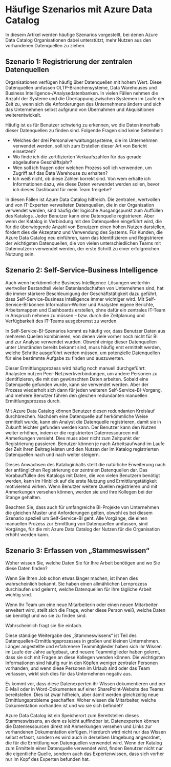 <properties
   pageTitle="Häufige Szenarios mit Azure Data Catalog"
   description="Häufige Szenarios mit Azure Data Catalog: Registrieren, Erweitern, Untersuchen, Verstehen und Nutzen von Datenquellen und Entfernen der Metadaten von Datenquellen."
   services="data-catalog"
   documentationCenter=""
   authors="dvana"
   manager="mblythe"
   editor=""
   tags=""/> <tags
   ms.service="data-catalog"
   ms.devlang="NA"
   ms.topic="article"
   ms.tgt_pltfrm="NA"
   ms.workload="data-catalog"
   ms.date="07/13/2015"
   ms.author="derrickv"/>


# Häufige Szenarios mit Azure Data Catalog

In diesem Artikel werden häufige Szenarios vorgestellt, bei denen Azure Data Catalog Organisationen dabei unterstützt, mehr Nutzen aus den vorhandenen Datenquellen zu ziehen.

## Szenario 1: Registrierung der zentralen Datenquellen

Organisationen verfügen häufig über Datenquellen mit hohem Wert. Diese Datenquellen umfassen OLTP-Branchensysteme, Data Warehouses und Business Intelligence-/Analysedatenbanken. In vielen Fällen nehmen die Anzahl der Systeme und die Überlappung zwischen Systemen im Laufe der Zeit zu, wenn sich die Anforderungen des Unternehmens ändern und sich das Unternehmen selbst aufgrund von Übernahmen und Akquisitionen weiterentwickelt.

Häufig ist es für Benutzer schwierig zu erkennen, wo die Daten innerhalb dieser Datenquellen zu finden sind. Folgende Fragen sind keine Seltenheit:

- Welches der drei Personalverwaltungssysteme, die im Unternehmen verwendet werden, soll ich zum Erstellen dieser Art von Bericht einsetzen?
- Wo finde ich die zertifizierten Verkaufszahlen für das gerade abgelaufene Geschäftsjahr?
- Wen soll ich fragen oder welchen Prozess soll ich verwenden, um Zugriff auf das Data Warehouse zu erhalten?
- Ich weiß nicht, ob diese Zahlen korrekt sind. Von wem erhalte ich Informationen dazu, wie diese Daten verwendet werden sollen, bevor ich dieses Dashboard für mein Team freigebe?

In diesen Fällen ist Azure Data Catalog hilfreich. Die zentralen, wertvollen und von IT-Experten verwalteten Datenquellen, die in der Organisation verwendet werden, sind häufig der logische Ausgangspunkt zum Auffüllen des Katalogs. Jeder Benutzer kann eine Datenquelle registrieren. Aber wenn der Katalog in Verbindung mit den Datenquellen eingeführt wird, die für die überwiegende Anzahl von Benutzern einen hohen Nutzen darstellen, fördert dies die Akzeptanz und Verwendung des Systems. Für Kunden, die Azure Data Catalog neu einführen, kann das Identifizieren und Registrieren der wichtigsten Datenquellen, die von vielen unterschiedlichen Teams mit Datennutzern verwendet werden, der erste Schritt zu einer erfolgreichen Nutzung sein.

## Szenario 2: Self-Service-Business Intelligence

Auch wenn herkömmliche Business Intelligence-Lösungen weiterhin wertvoller Bestandteil vieler Datenlandschaften von Unternehmen sind, hat die immer stärkere Beschleunigung der Geschäftstätigkeit dazu geführt, dass Self-Service-Business Intelligence immer wichtiger wird. Mit Self-Service-BI können Information-Worker und Analysten eigene Berichte, Arbeitsmappen und Dashboards erstellen, ohne dafür ein zentrales IT-Team in Anspruch nehmen zu müssen – bzw. durch die Zeitplanung und Verfügbarkeit des IT-Teams ausgebremst zu werden.

In Self-Service-BI-Szenarios kommt es häufig vor, dass Benutzer Daten aus mehreren Quellen kombinieren, von denen viele vorher noch nicht für BI und zur Analyse verwendet wurden. Obwohl einige dieser Datenquellen unter Umständen bereits bekannt sind, muss häufig erst ermittelt werden, welche Schritte ausgeführt werden müssen, um potenzielle Datenquellen für eine bestimmte Aufgabe zu finden und auszuwerten.

Dieser Ermittlungsprozess wird häufig noch manuell durchgeführt: Analysten nutzen Peer-Netzwerkverbindungen, um andere Personen zu identifizieren, die mit den gewünschten Daten arbeiten. Sobald eine Datenquelle gefunden wurde, kann sie verwendet werden. Aber der Prozess wiederholt sich dann für jeden weiteren Self-Service-BI-Vorgang, und mehrere Benutzer führen den gleichen redundanten manuellen Ermittlungsprozess durch.

Mit Azure Data Catalog können Benutzer diesen redundanten Kreislauf durchbrechen. Nachdem eine Datenquelle auf herkömmliche Weise ermittelt wurde, kann ein Analyst die Datenquelle registrieren, damit sie in Zukunft leichter gefunden werden kann. Der Benutzer kann den Nutzen weiter erhöhen, indem er die registrierten Datenressourcen mit Anmerkungen versieht. Dies muss aber nicht zum Zeitpunkt der Registrierung passieren. Benutzer können je nach Arbeitsaufwand im Laufe der Zeit ihren Beitrag leisten und den Nutzen der im Katalog registrierten Datenquellen nach und nach weiter steigern.

Dieses Anwachsen des Kataloginhalts stellt die natürliche Erweiterung nach der anfänglichen Registrierung der zentralen Datenquellen dar. Das Vorabauffüllen des Katalogs mit Daten, die von vielen Benutzern benötigt werden, kann im Hinblick auf die erste Nutzung und Ermittlungstätigkeit motivierend wirken. Wenn Benutzer weitere Quellen registrieren und mit Anmerkungen versehen können, werden sie und ihre Kollegen bei der Stange gehalten.

Beachten Sie, dass auch für umfangreiche BI-Projekte von Unternehmen die gleichen Muster und Anforderungen gelten, obwohl es bei diesem Szenario speziell um Self-Service-BI geht. Alle Vorgänge, die einen manuellen Prozess zur Ermittlung von Datenquellen umfassen, sind Vorgänge, für die mit Azure Data Catalog der Nutzen für die Organisation erhöht werden kann.

## Szenario 3: Erfassen von „Stammeswissen“

Woher wissen Sie, welche Daten Sie für Ihre Arbeit benötigen und wo Sie diese Daten finden?

Wenn Sie Ihren Job schon etwas länger machen, ist Ihnen dies wahrscheinlich bekannt. Sie haben einen allmählichen Lernprozess durchlaufen und gelernt, welche Datenquellen für Ihre tägliche Arbeit wichtig sind.

Wenn Ihr Team um eine neue Mitarbeiterin oder einen neuen Mitarbeiter erweitert wird, stellt sich die Frage, woher diese Person weiß, welche Daten sie benötigt und wo sie zu finden sind.

Wahrscheinlich fragt sie Sie einfach.

Diese ständige Weitergabe des „Stammeswissens“ ist Teil des Datenquellen-Ermittlungsprozesses in großen und kleinen Unternehmen. Länger angestellte und erfahrenere Teammitglieder haben sich ihr Wissen im Laufe der Jahre aufgebaut, und neuere Teammitglieder haben gelernt, dass sie sich mit Fragen an diese Kollegen wenden können. Die wichtigsten Informationen sind häufig nur in den Köpfen weniger zentraler Personen vorhanden, und wenn diese Personen im Urlaub sind oder das Team verlassen, wirkt sich dies für das Unternehmen negativ aus.

Es kommt vor, dass diese Datenexperten ihr Wissen dokumentieren und per E-Mail oder in Word-Dokumenten auf einer SharePoint-Website des Teams bereitstellen. Dies ist zwar hilfreich, aber damit werden gleichzeitig neue Ermittlungsprobleme geschaffen: Woher wissen die Mitarbeiter, welche Dokumentation vorhanden ist und wo sie sich befindet?

Azure Data Catalog ist ein Speicherort zum Bereitstellen dieses Stammeswissens, an dem es leicht auffindbar ist. Datenexperten können die Datenressourcen direkt mit Anmerkungen versehen und Links zur vorhandenen Dokumentation einfügen. Hierdurch wird nicht nur das Wissen selbst erfasst, sondern es wird auch in derselben Umgebung angeordnet, die für die Ermittlung von Datenquellen verwendet wird. Wenn der Katalog zum Ermitteln einer Datenquelle verwendet wird, finden Benutzer nicht nur die eigentliche Quelle, sondern auch das Expertenwissen, dass sich vorher nur im Kopf des Experten befunden hat.

<!---HONumber=July15_HO4-->